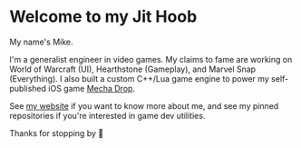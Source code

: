 # Welcome to my Jit Hoob

My name's Mike.

I'm a generalist engineer in video games. My claims to fame are working on World of Warcraft (UI), Hearthstone (Gameplay), and Marvel Snap (Everything). I also built a custom C++/Lua game engine to power my self-published iOS game [Mecha Drop](https://apps.apple.com/us/app/mecha-drop/id415230800).

See [my website](https://mikeschweitzer.com/about/) if you want to know more about me, and see my pinned repositories if you're interested in game dev utilities.

Thanks for stopping by 👋
